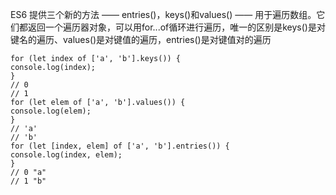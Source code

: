ES6 提供三个新的方法 —— entries\(\)，keys\(\)和values\(\) —— 用于遍历数组。它们都返回一个遍历器对象，可以用for...of循环进行遍历，唯一的区别是keys\(\)是对键名的遍历、values\(\)是对键值的遍历，entries\(\)是对键值对的遍历

```
for (let index of ['a', 'b'].keys()) {  
console.log(index);  
}  
// 0  
// 1  
for (let elem of ['a', 'b'].values()) {  
console.log(elem);  
}  
// 'a'  
// 'b'  
for (let [index, elem] of ['a', 'b'].entries()) {  
console.log(index, elem);  
}  
// 0 "a"  
// 1 "b" 
```



